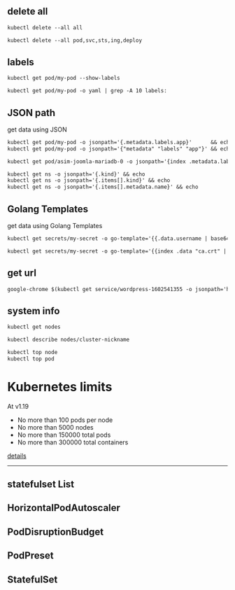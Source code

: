 ## delete all
```txt
kubectl delete --all all

kubectl delete --all pod,svc,sts,ing,deploy
```


## labels
```txt
kubectl get pod/my-pod --show-labels

kubectl get pod/my-pod -o yaml | grep -A 10 labels:
```


## JSON path
get data using JSON
```txt
kubectl get pod/my-pod -o jsonpath='{.metadata.labels.app}'      && echo 
kubectl get pod/my-pod -o jsonpath='{"metadata" "labels" "app"}' && echo 

kubectl get pod/asim-joomla-mariadb-0 -o jsonpath='{index .metadata.labels "app"}' && echo 

kubectl get ns -o jsonpath='{.kind}' && echo
kubectl get ns -o jsonpath='{.items[].kind}' && echo
kubectl get ns -o jsonpath='{.items[].metadata.name}' && echo
```


## Golang Templates
get data using Golang Templates
```txt
kubectl get secrets/my-secret -o go-template='{{.data.username | base64decode}}' && echo

kubectl get secrets/my-secret -o go-template='{{index .data "ca.crt" | base64decode}}'
```


## get url
```txt
google-chrome $(kubectl get service/wordpress-1602541355 -o jsonpath='http://192.168.99.100:{.spec.ports[].nodePort}')
```


## system info
```txt
kubectl get nodes

kubectl describe nodes/cluster-nickname
```


```txt
kubectl top node
kubectl top pod
```


# Kubernetes limits
At v1.19
- No more than 100 pods per node
- No more than 5000 nodes
- No more than 150000 total pods
- No more than 300000 total containers

[details](https://kubernetes.io/docs/setup/best-practices/cluster-large/)

---

## statefulset  List

## HorizontalPodAutoscaler

## PodDisruptionBudget

## PodPreset

## StatefulSet
